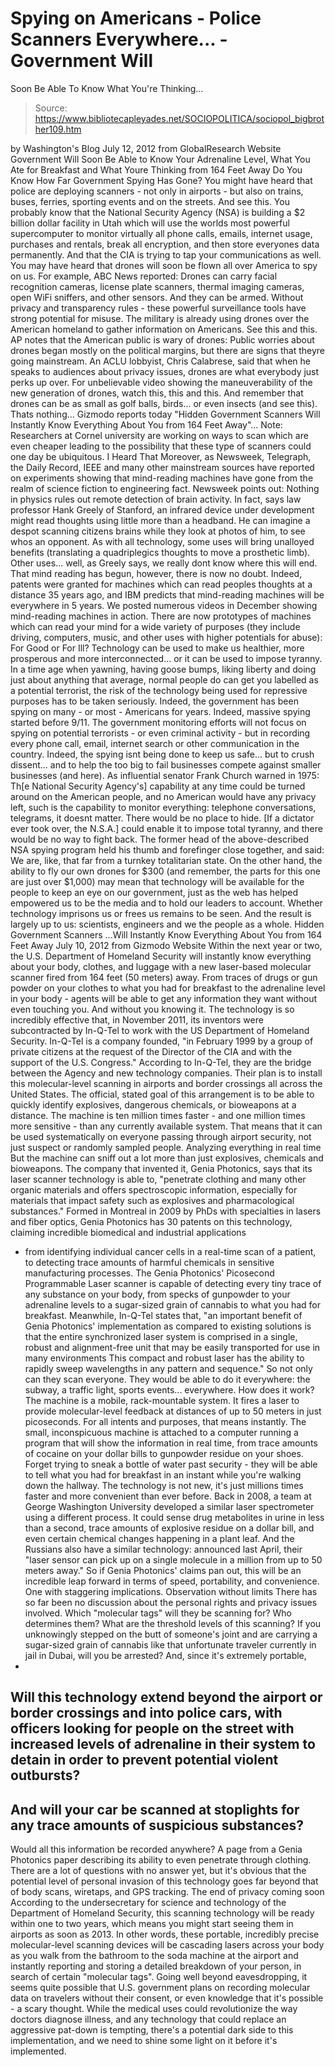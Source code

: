 # Spying on Americans - Police Scanners Everywhere... - Government Will 
Soon Be Able To Know What You're Thinking...

> Source: https://www.bibliotecapleyades.net/SOCIOPOLITICA/sociopol_bigbrother109.htm

by Washington's Blog
July 12, 2012
from
GlobalResearch Website
Government Will Soon Be Able to Know
Your Adrenaline Level,
What You Ate for Breakfast and What
Youre Thinking
from 164 Feet Away
Do You Know How Far
Government Spying Has Gone?
You might have heard that police are deploying scanners - not only in
airports - but
also on trains, buses, ferries, sporting events and on the
streets. And see
this.
You probably know that the National Security Agency (NSA)
is
building a $2 billion dollar facility in Utah which will use the
worlds most powerful supercomputer to
monitor virtually all phone calls,
emails, internet usage, purchases and rentals, break all encryption, and
then store everyones data permanently.
And that
the CIA is trying to
tap your communications as well. You may
have heard that drones will soon be flown all over America to spy on us.
For example, ABC News
reported:
Drones can carry facial recognition cameras,
license plate scanners, thermal imaging cameras, open WiFi sniffers, and
other sensors. And they can be armed.
Without privacy and transparency rules - these powerful surveillance
tools
have strong potential for misuse.
The military is already using drones over the
American homeland to gather information on Americans. See
this and
this.
AP notes that the American public is
wary of drones:
Public worries about drones began mostly on
the political margins, but there are signs that theyre going
mainstream.
An ACLU lobbyist, Chris Calabrese, said that when he speaks to audiences
about privacy issues, drones are what everybody just perks up over.
For unbelievable video showing the
maneuverability of the new generation of drones, watch
this,
this and
this.
And remember that drones can be as small as
golf balls,
birds... or even
insects (and see
this).
Thats nothing...
Gizmodo reports today "Hidden
Government Scanners Will Instantly Know Everything About You from 164 Feet
Away"...
Note: Researchers at
Cornel university are working on ways to scan which are even cheaper
leading to the possibility that these type of scanners could one day be
ubiquitous.
I Heard That
Moreover, as Newsweek, Telegraph, the Daily Record, IEEE and many other
mainstream sources have reported on experiments showing that mind-reading
machines have gone from the realm of science fiction to engineering fact.
Newsweek points out:
Nothing in physics rules out remote
detection of brain activity.
In fact, says law professor Hank Greely of
Stanford, an infrared device under development might read thoughts using
little more than a headband. He can imagine a despot scanning citizens
brains while they look at photos of him, to see whos an opponent.
As with all technology, some uses will bring unalloyed benefits
(translating a quadriplegics thoughts to move a prosthetic limb). Other
uses... well, as Greely says, we really dont know where this will
end.
That mind reading has begun, however, there
is now no doubt.
Indeed, patents were granted for machines which
can read peoples thoughts at a distance 35 years ago, and IBM predicts that
mind-reading machines will be everywhere in 5 years.
We posted numerous videos in December showing mind-reading machines in
action.
There are now prototypes of machines which can
read your mind for a wide variety of purposes (they include driving,
computers, music, and other uses with higher potentials for abuse):
For Good or For Ill?
Technology can be used to make us healthier, more prosperous and more
interconnected... or it can be used to impose tyranny.
In a time age when yawning, having goose bumps, liking liberty and doing
just about anything that average, normal people do can get you labelled as a
potential terrorist, the risk of the technology being used for repressive
purposes has to be taken seriously.
Indeed, the government has been spying on many - or most - Americans for
years. Indeed, massive spying started before 9/11.
The government monitoring efforts will not focus on spying on potential
terrorists - or even criminal activity - but in recording every phone call,
email, internet search or other communication in the country.
Indeed, the spying isnt being done to keep us safe... but to crush
dissent... and to help the too big to fail businesses compete against
smaller businesses (and here).
As influential senator Frank Church warned in 1975:
Th[e National Security Agency's] capability
at any time could be turned around on the American people, and no
American would have any privacy left, such is the capability to monitor
everything: telephone conversations, telegrams, it doesnt matter.
There
would be no place to hide. [If a dictator ever took over, the N.S.A.]
could enable it to impose total tyranny, and there would be no way to
fight back.
The former head of the above-described NSA
spying program held his thumb and forefinger close together, and said:
We are, like, that far from a turnkey
totalitarian state.
On the other hand, the ability to fly our own
drones for $300 (and remember, the parts for this one are just over $1,000)
may mean that technology will be available for the people to keep an eye on
our government, just as the web has helped empowered us to be the media
and to hold our leaders to account.
Whether technology imprisons us or frees us remains to be seen.
And the result is largely up to us: scientists,
engineers and we the people as a whole.
Hidden Government Scanners
...Will Instantly Know Everything About You from 164 Feet
Away
July 10, 2012
from
Gizmodo Website
Within the next year or two, the U.S. Department of Homeland Security will
instantly know everything about your body, clothes, and luggage with a new
laser-based molecular scanner fired from 164 feet (50 meters) away.
From traces of drugs or gun powder on your
clothes to what you had for breakfast to the adrenaline level in your body -
agents will be able to get any information they want without even touching
you.
And without you knowing it.
The technology is so incredibly effective that, in November 2011, its
inventors were
subcontracted by In-Q-Tel to work with the US Department of
Homeland Security.
In-Q-Tel is a company founded,
"in February 1999 by a group of private
citizens at the request of the Director of
the CIA and with the support
of the U.S. Congress."
According to In-Q-Tel, they are the bridge
between the Agency and new technology companies.
Their plan is to install this molecular-level scanning in airports and
border crossings all across the United States. The official, stated goal of
this arrangement is to be able to quickly identify explosives, dangerous
chemicals, or bioweapons at a distance.
The machine is ten million times faster - and one million times more
sensitive - than any currently available system. That means that it can be
used systematically on everyone passing through airport security, not just
suspect or randomly sampled people.
Analyzing everything
in real time
But the machine can sniff out a lot more than just explosives, chemicals and
bioweapons.
The company that invented it,
Genia Photonics,
says that its laser scanner technology
is able to,
"penetrate clothing and many other organic
materials and offers spectroscopic information, especially for materials
that impact safety such as explosives and pharmacological substances."
Formed in Montreal in 2009 by PhDs with
specialties in lasers and fiber optics, Genia Photonics has 30 patents on
this technology, claiming incredible biomedical and industrial applications
- from identifying individual cancer cells in a real-time scan of a patient,
to detecting trace amounts of harmful chemicals in sensitive manufacturing
processes.
The Genia Photonics'
Picosecond Programmable Laser scanner
is capable of detecting every
tiny trace of any substance on your body,
from specks of gunpowder to
your adrenaline levels
to a sugar-sized grain
of cannabis to what you had for breakfast.
Meanwhile, In-Q-Tel
states that,
"an important benefit of Genia Photonics'
implementation as compared to existing solutions is that the entire
synchronized laser system is comprised in a single, robust and
alignment-free unit that may be easily transported for use in many
environments
This compact and robust laser has the
ability to rapidly sweep wavelengths in any pattern and sequence."
So not only can they scan everyone. They would
be able to do it everywhere: the subway, a traffic light, sports events...
everywhere.
How does it work?
The machine is a mobile, rack-mountable system.
It fires a laser to provide
molecular-level feedback at distances of up to 50 meters in just
picoseconds. For all intents and purposes, that means instantly.
The small, inconspicuous machine is attached to a computer running a program
that will show the information in real time, from trace amounts of cocaine
on your dollar bills to gunpowder residue on your shoes. Forget trying to
sneak a bottle of water past security - they will be able to tell what you
had for breakfast in an instant while you're walking down the hallway.
The technology is not new, it's just millions times faster and more
convenient than ever before.
Back in 2008, a
team at George Washington
University developed a similar laser spectrometer using a different process.
It could sense drug metabolites in urine in less than a second, trace
amounts of explosive residue on a dollar bill, and even certain chemical
changes happening in a plant leaf.
And the
Russians also have a similar technology: announced last April, their
"laser sensor can pick up on a single
molecule in a million from up to 50 meters away."
So if Genia Photonics' claims pan out, this will
be an incredible leap forward in terms of speed, portability, and
convenience. One with staggering implications.
Observation without limits
There has so far been no discussion about the personal rights and privacy
issues involved.
Which "molecular tags" will they be scanning
for? Who determines them? What are the threshold levels of this scanning? If
you unknowingly stepped on the butt of someone's joint and are carrying a
sugar-sized grain of cannabis like that
unfortunate traveler currently in
jail in Dubai, will you be arrested?
And, since it's extremely portable,
-
Will this technology extend beyond the
airport or border crossings and into police cars, with officers looking for
people on the street with increased levels of adrenaline in their system to
detain in order to prevent potential violent outbursts?
-
And will your car be
scanned at stoplights for any trace amounts of suspicious substances?
-
Would all this information be recorded anywhere?
A page from a Genia
Photonics paper
describing its ability to even penetrate through clothing.
There are a lot of questions with no answer yet,
but it's obvious that the potential level of personal invasion of this
technology goes far beyond that of body scans, wiretaps, and GPS tracking.
The end of privacy
coming soon
According to the undersecretary for science and technology of the Department
of Homeland Security, this scanning technology
will be ready within one to
two years, which means you might start seeing them in airports as soon as
2013.
In other words, these portable, incredibly precise molecular-level scanning
devices will be cascading lasers across your body as you walk from the
bathroom to the soda machine at the airport and instantly reporting and
storing a detailed breakdown of your person, in search of certain "molecular
tags".
Going well beyond eavesdropping, it seems quite possible that U.S.
government plans on recording molecular data on travelers without their
consent, or even knowledge that it's possible - a scary thought.
While the medical uses could revolutionize the
way doctors diagnose illness, and any technology that could replace an
aggressive pat-down is tempting, there's a potential dark side to this
implementation, and we need to shine some light on it before it's
implemented.
